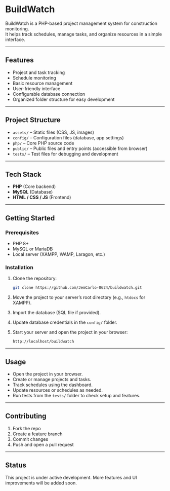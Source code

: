 # BuildWatch

BuildWatch is a PHP-based project management system for construction monitoring.  
It helps track schedules, manage tasks, and organize resources in a simple interface.

---

## Features
- Project and task tracking  
- Schedule monitoring  
- Basic resource management  
- User-friendly interface  
- Configurable database connection  
- Organized folder structure for easy development  

---

## Project Structure
- `assets/` – Static files (CSS, JS, images)  
- `config/` – Configuration files (database, app settings)  
- `php/` – Core PHP source code  
- `public/` – Public files and entry points (accessible from browser)  
- `tests/` – Test files for debugging and development  

---

## Tech Stack
- **PHP** (Core backend)  
- **MySQL** (Database)  
- **HTML / CSS / JS** (Frontend)  

---

## Getting Started

### Prerequisites
- PHP 8+  
- MySQL or MariaDB  
- Local server (XAMPP, WAMP, Laragon, etc.)  

### Installation
1. Clone the repository:  
   ```bash
   git clone https://github.com/JemCarlo-0624/buildwatch.git


2. Move the project to your server’s root directory (e.g., `htdocs` for XAMPP).
3. Import the database (SQL file if provided).
4. Update database credentials in the `config/` folder.
5. Start your server and open the project in your browser:

   ```
   http://localhost/buildwatch
   ```

---

## Usage

* Open the project in your browser.
* Create or manage projects and tasks.
* Track schedules using the dashboard.
* Update resources or schedules as needed.
* Run tests from the `tests/` folder to check setup and features.

---

## Contributing

1. Fork the repo
2. Create a feature branch
3. Commit changes
4. Push and open a pull request

---

## Status

This project is under active development.
More features and UI improvements will be added soon.

